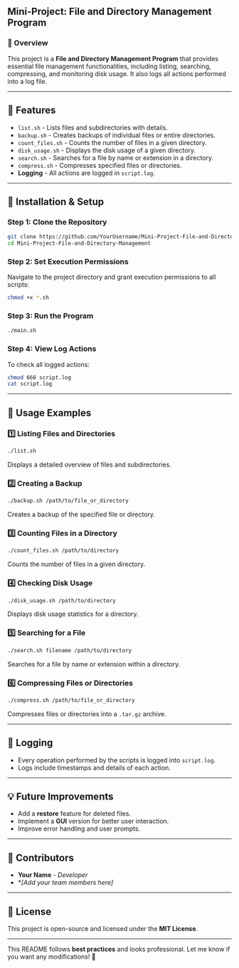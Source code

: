 ## **Mini-Project: File and Directory Management Program**  

### **📌 Overview**  
This project is a **File and Directory Management Program** that provides essential file management functionalities, including listing, searching, compressing, and monitoring disk usage. It also logs all actions performed into a log file.  

---

## **📂 Features**  
- `list.sh` - Lists files and subdirectories with details.  
- `backup.sh` - Creates backups of individual files or entire directories.  
- `count_files.sh` - Counts the number of files in a given directory.  
- `disk_usage.sh` - Displays the disk usage of a given directory.  
- `search.sh` - Searches for a file by name or extension in a directory.  
- `compress.sh` - Compresses specified files or directories.  
- **Logging** - All actions are logged in `script.log`.  

---

## **🚀 Installation & Setup**  

### **Step 1: Clone the Repository**  
```bash
git clone https://github.com/YourUsername/Mini-Project-File-and-Directory-Management.git
cd Mini-Project-File-and-Directory-Management
```

### **Step 2: Set Execution Permissions**  
Navigate to the project directory and grant execution permissions to all scripts:  
```bash
chmod +x *.sh
```

### **Step 3: Run the Program**  
```bash
./main.sh
```

### **Step 4: View Log Actions**  
To check all logged actions:  
```bash
chmod 666 script.log
cat script.log
```

---

## **🔧 Usage Examples**  

### **1️⃣ Listing Files and Directories**  
```bash
./list.sh
```
Displays a detailed overview of files and subdirectories.  

### **2️⃣ Creating a Backup**  
```bash
./backup.sh /path/to/file_or_directory
```
Creates a backup of the specified file or directory.  

### **3️⃣ Counting Files in a Directory**  
```bash
./count_files.sh /path/to/directory
```
Counts the number of files in a given directory.  

### **4️⃣ Checking Disk Usage**  
```bash
./disk_usage.sh /path/to/directory
```
Displays disk usage statistics for a directory.  

### **5️⃣ Searching for a File**  
```bash
./search.sh filename /path/to/directory
```
Searches for a file by name or extension within a directory.  

### **6️⃣ Compressing Files or Directories**  
```bash
./compress.sh /path/to/file_or_directory
```
Compresses files or directories into a `.tar.gz` archive.  

---

## **📜 Logging**  
- Every operation performed by the scripts is logged into `script.log`.  
- Logs include timestamps and details of each action.  

---

## **💡 Future Improvements**  
- Add a **restore** feature for deleted files.  
- Implement a **GUI** version for better user interaction.  
- Improve error handling and user prompts.  

---

## **👥 Contributors**  
- **Your Name** - *Developer*  
- **[Add your team members here]*  

---

## **📄 License**  
This project is open-source and licensed under the **MIT License**.  

---

This README follows **best practices** and looks professional. Let me know if you want any modifications! 🚀
